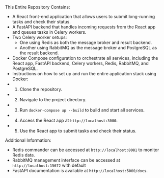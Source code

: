 This Entire Repository Contains:
- A React front-end application that allows users to submit long-running tasks and check their status.
- A FastAPI backend that handles incoming requests from the React app and queues tasks in Celery workers.
- Two Celery worker setups:
  - One using Redis as both the message broker and result backend.
  - Another using RabbitMQ as the message broker and PostgreSQL as the result backend.
- Docker Compose configuration to orchestrate all services, including the React app, FastAPI backend, Celery workers, Redis, RabbitMQ, and PostgreSQL.
- Instructions on how to set up and run the entire application stack using Docker:
- 1. Clone the repository.
- 2. Navigate to the project directory.
- 3. Run `docker-compose up --build` to build and start all services.
- 4. Access the React app at `http://localhost:3000`.
- 5. Use the React app to submit tasks and check their status.


Additional Information:
- Redis commander can be accessed at `http://localhost:8081` to monitor Redis data.
- RabbitMQ management interface can be accessed at `http://localhost:15672` with default
- FastAPI documentation is available at `http://localhost:5000/docs`.